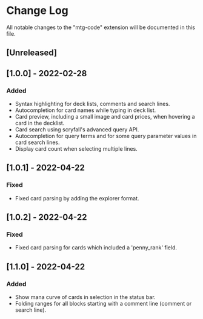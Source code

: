 # Change Log

All notable changes to the "mtg-code" extension will be documented in this file.
## [Unreleased]

## [1.0.0] - 2022-02-28
### Added
- Syntax highlighting for deck lists, comments and search lines.
- Autocompletion for card names while typing in deck list.
- Card preview, including a small image and card prices, when hovering a card in the decklist.
- Card search using scryfall's advanced query API.
- Autocompletion for query terms and for some query parameter values in card search lines.
- Display card count when selecting multiple lines.

## [1.0.1] - 2022-04-22
### Fixed
- Fixed card parsing by adding the explorer format.

## [1.0.2] - 2022-04-22
### Fixed
- Fixed card parsing for cards which included a 'penny_rank' field.

## [1.1.0] - 2022-04-22
### Added
- Show mana curve of cards in selection in the status bar.
- Folding ranges for all blocks starting with a comment line (comment or search line).